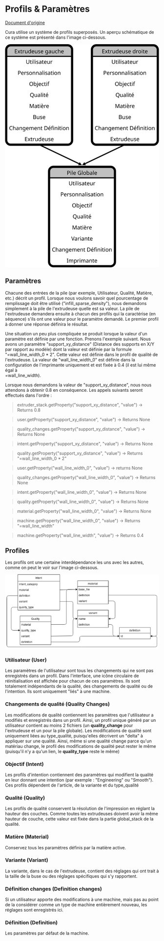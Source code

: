 # Profils & Paramètres
[Document d'origine](https://github.com/Ultimaker/Cura/wiki/Profiles-&-Settings)


Cura utilise un système de profils superposés. Un aperçu schématique de ce système est présenté dans l'image ci-dessous.

![Machine instance](machine_instance.svg)

## Paramètres


Chacune des entrées de la pile (par exemple, Utilisateur, Qualité, Matière, etc.) décrit un profil. Lorsque nous voulons savoir quel pourcentage de remplissage doit être utilisé ("infill_sparse_density"), nous demandons simplement à la pile de l'extrudeuse quelle est sa valeur. La pile de l'extrudeuse demandera ensuite à chacun des profils qui la caractérise (en séquence) s'ils ont une valeur pour le paramètre demandé. Le premier profil à donner une réponse définira le résultat.

Une situation un peu plus compliquée se produit lorsque la valeur d'un paramètre est définie par une fonction. Prenons l'exemple suivant. Nous avons un paramètre "support_xy_distance" (Distance des supports en X/Y par rapport au modèle)  dont la valeur est définie par la formule "=wall_line_width_0 * 2". Cette valeur est définie dans le profil de qualité de l'extrudeuse. La valeur de "wall_line_width_0" est définie dans la configuration de l'imprimante uniquement et est fixée à 0.4 (il est lui même égal à 	
=wall_line_width).

Lorsque nous demandons la valeur de "support_xy_distance", nous nous attendons à obtenir 0.8 en conséquence. Les appels suivants seront effectués dans l'ordre :

>extruder_stack.getProperty("support_xy_distance", "value") -> Returns 0.8

>user.getProperty("support_xy_distance", "value") -> Returns None

>quality_changes.getProperty("support_xy_distance", "value") -> Returns None

>intent.getProperty("support_xy_distance", "value") -> Returns None

>quality.getProperty("support_xy_distance", "value") -> Returns "=wall_line_width_0 * 2"

>user.getProperty("wall_line_width_0", "value") -> returns None

>quality_changes.getProperty("wall_line_width_0", "value") -> Returns None

>intent.getProperty("wall_line_width_0", "value") -> Returns None

>quality.getProperty("wall_line_width_0", "value") -> Returns None

>material.getProperty("wall_line_width_0", "value") -> Returns None

>machine.getProperty("wall_line_width_0", "value") -> Returns "=wall_line_width"

>machine.getProperty("wall_line_width", "value") -> Returns 0.4


## Profiles

Les profils ont une certaine interdépendance les uns avec les autres, comme on peut le voir sur l'image ci-dessous. 

![Profile Structure](Profile-Structure.png)

### Utilisateur (User)

Les paramètres de l'utilisateur sont tous les changements qui ne sont pas enregistrés dans un profil. Dans l'interface, une icône circulaire de réinitialisation est affichée pour chacun de ces paramètres. Ils sont totalement indépendants de la qualité, des changements de qualité ou de l'intention. Ils sont uniquement "liés" à une machine.

### Changements de qualité (Quality Changes)

Les modifications de qualité contiennent les paramètres que l'utilisateur a modifiés et enregistrés dans un profil. Ainsi, un profil unique généré par un utilisateur contient au moins 2 fichiers (un **quality_change** pour l'extrudeuse et un pour la pile globale). Les modifications de qualité sont uniquement liées au type_qualité, puisqu'elles décrivent un "delta" à appliquer sur une qualité. Ainsi, même si une qualité change parce qu'un matériau change, le profil des modifications de qualité peut rester le même (puisqu'il n'y a qu'un lien, le **quality_type** reste le même)

### Objectif (Intent)

Les profils d'intention contiennent des paramètres qui modifient la qualité en leur donnant une intention (par exemple : "Engineering" ou "Smooth"). Ces profils dépendent de l'article, de la variante et du type_qualité

### Qualité (Quality)

Les profils de qualité conservent la résolution de l'impression en réglant la hauteur des couches. Comme toutes les extrudeuses doivent avoir la même hauteur de couche, cette valeur est fixée dans la partie global_stack de la qualité.

### Matière (Material)

Conservez tous les paramètres définis par la matière active.

### Variante (Variant)

La variante, dans le cas de l'extrudeuse, contient des réglages qui ont trait à la taille de la buse ou des réglages spécifiques qui s'y rapportent.

### Définition changes (Definition changes)

Si un utilisateur apporte des modifications à une machine, mais pas au point de la considérer comme un type de machine entièrement nouveau, les réglages sont enregistrés ici.

### Définition (Definition)

Les paramètres par défaut de la machine.

